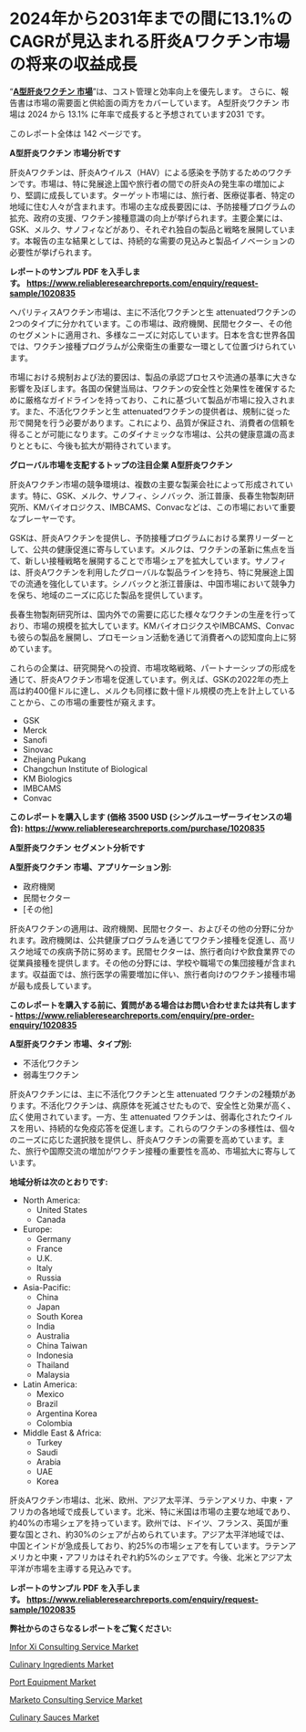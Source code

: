 <p><h1>2024年から2031年までの間に13.1%のCAGRが見込まれる肝炎Aワクチン市場の将来の収益成長</h1></p><p>&ldquo;<strong><a href="https://www.reliableresearchreports.com/hepatitis-a-vaccine-r1020835?utm_campaign=107&utm_medium=9&utm_source=Github&utm_content=ia&utm_term=28112024&utm_id=hepatitis-a-vaccine">A型肝炎ワクチン 市場</a></strong>&rdquo;は、コスト管理と効率向上を優先します。 さらに、報告書は市場の需要面と供給面の両方をカバーしています。 A型肝炎ワクチン 市場は 2024 から 13.1% に年率で成長すると予想されています2031 です。</p>
<p>このレポート全体は 142 ページです。</p>
<p><strong>A型肝炎ワクチン 市場分析です</strong></p>
<p><p>肝炎Aワクチンは、肝炎Aウイルス（HAV）による感染を予防するためのワクチンです。市場は、特に発展途上国や旅行者の間での肝炎Aの発生率の増加により、堅調に成長しています。ターゲット市場には、旅行者、医療従事者、特定の地域に住む人々が含まれます。市場の主な成長要因には、予防接種プログラムの拡充、政府の支援、ワクチン接種意識の向上が挙げられます。主要企業には、GSK、メルク、サノフィなどがあり、それぞれ独自の製品と戦略を展開しています。本報告の主な結果としては、持続的な需要の見込みと製品イノベーションの必要性が挙げられます。</p></p>
<p><strong>レポートのサンプル PDF を入手します。&nbsp;<a href="https://www.reliableresearchreports.com/enquiry/request-sample/1020835?utm_campaign=107&utm_medium=9&utm_source=Github&utm_content=ia&utm_term=28112024&utm_id=hepatitis-a-vaccine">https://www.reliableresearchreports.com/enquiry/request-sample/1020835</a></strong></p>
<p><p>ヘパリティスAワクチン市場は、主に不活化ワクチンと生 attenuatedワクチンの2つのタイプに分かれています。この市場は、政府機関、民間セクター、その他のセグメントに適用され、多様なニーズに対応しています。日本を含む世界各国では、ワクチン接種プログラムが公衆衛生の重要な一環として位置づけられています。</p><p>市場における規制および法的要因は、製品の承認プロセスや流通の基準に大きな影響を及ぼします。各国の保健当局は、ワクチンの安全性と効果性を確保するために厳格なガイドラインを持っており、これに基づいて製品が市場に投入されます。また、不活化ワクチンと生 attenuatedワクチンの提供者は、規制に従った形で開発を行う必要があります。これにより、品質が保証され、消費者の信頼を得ることが可能になります。このダイナミックな市場は、公共の健康意識の高まりとともに、今後も拡大が期待されています。</p></p>
<p><strong>グローバル市場を支配するトップの注目企業 A型肝炎ワクチン</strong></p>
<p><p>肝炎Aワクチン市場の競争環境は、複数の主要な製薬会社によって形成されています。特に、GSK、メルク、サノフィ、シノバック、浙江普康、長春生物製剤研究所、KMバイオロジクス、IMBCAMS、Convacなどは、この市場において重要なプレーヤーです。</p><p>GSKは、肝炎Aワクチンを提供し、予防接種プログラムにおける業界リーダーとして、公共の健康促進に寄与しています。メルクは、ワクチンの革新に焦点を当て、新しい接種戦略を展開することで市場シェアを拡大しています。サノフィは、肝炎Aワクチンを利用したグローバルな製品ラインを持ち、特に発展途上国での流通を強化しています。シノバックと浙江普康は、中国市場において競争力を保ち、地域のニーズに応じた製品を提供しています。</p><p>長春生物製剤研究所は、国内外での需要に応じた様々なワクチンの生産を行っており、市場の規模を拡大しています。KMバイオロジクスやIMBCAMS、Convacも彼らの製品を展開し、プロモーション活動を通じて消費者への認知度向上に努めています。</p><p>これらの企業は、研究開発への投資、市場攻略戦略、パートナーシップの形成を通じて、肝炎Aワクチン市場を促進しています。例えば、GSKの2022年の売上高は約400億ドルに達し、メルクも同様に数十億ドル規模の売上を計上していることから、この市場の重要性が窺えます。</p></p>
<p><ul><li>GSK</li><li>Merck</li><li>Sanofi</li><li>Sinovac</li><li>Zhejiang Pukang</li><li>Changchun Institute of Biological</li><li>KM Biologics</li><li>IMBCAMS</li><li>Convac</li></ul></p>
<p><strong>このレポートを購入します (価格 3500 USD (シングルユーザーライセンスの場合):&nbsp;<a href="https://www.reliableresearchreports.com/purchase/1020835?utm_campaign=107&utm_medium=9&utm_source=Github&utm_content=ia&utm_term=28112024&utm_id=hepatitis-a-vaccine">https://www.reliableresearchreports.com/purchase/1020835</a></strong></p>
<p><strong>A型肝炎ワクチン セグメント分析です</strong></p>
<p><strong>A型肝炎ワクチン 市場、アプリケーション別:</strong></p>
<p><ul><li>政府機関</li><li>民間セクター</li><li>[その他]</li></ul></p>
<p><p>肝炎Aワクチンの適用は、政府機関、民間セクター、およびその他の分野に分かれます。政府機関は、公共健康プログラムを通じてワクチン接種を促進し、高リスク地域での疾病予防に努めます。民間セクターは、旅行者向けや飲食業界での従業員接種を提供します。その他の分野には、学校や職場での集団接種が含まれます。収益面では、旅行医学の需要増加に伴い、旅行者向けのワクチン接種市場が最も成長しています。</p></p>
<p><strong>このレポートを購入する前に、質問がある場合はお問い合わせまたは共有します - <a href="https://www.reliableresearchreports.com/enquiry/pre-order-enquiry/1020835?utm_campaign=107&utm_medium=9&utm_source=Github&utm_content=ia&utm_term=28112024&utm_id=hepatitis-a-vaccine">https://www.reliableresearchreports.com/enquiry/pre-order-enquiry/1020835</a></strong></p>
<p><strong>A型肝炎ワクチン 市場、タイプ別:</strong></p>
<p><ul><li>不活化ワクチン</li><li>弱毒生ワクチン</li></ul></p>
<p><p>肝炎Aワクチンには、主に不活化ワクチンと生 attenuated ワクチンの2種類があります。不活化ワクチンは、病原体を死滅させたもので、安全性と効果が高く、広く使用されています。一方、生 attenuated ワクチンは、弱毒化されたウイルスを用い、持続的な免疫応答を促進します。これらのワクチンの多様性は、個々のニーズに応じた選択肢を提供し、肝炎Aワクチンの需要を高めています。また、旅行や国際交流の増加がワクチン接種の重要性を高め、市場拡大に寄与しています。</p></p>
<p><strong>地域分析は次のとおりです:</strong></p>
<p><ul>
    <li>
        North America:
        <ul>
            <li>United States</li>
            <li>Canada</li>
        </ul>
    </li>
    <li>
        Europe:
        <ul>
            <li>Germany</li>
            <li>France</li>
            <li>U.K.</li>
            <li>Italy</li>
            <li>Russia</li>
        </ul>
    </li>
    <li>
        Asia-Pacific:
        <ul>
            <li>China</li>
            <li>Japan</li>
            <li>South Korea</li>
            <li>India</li>
            <li>Australia</li>
            <li>China Taiwan</li>
            <li>Indonesia</li>
            <li>Thailand</li>
            <li>Malaysia</li>
        </ul>
    </li>
    <li>
        Latin America:
        <ul>
            <li>Mexico</li>
            <li>Brazil</li>
            <li>Argentina Korea</li>
            <li>Colombia</li>
        </ul>
    </li>
    <li>
        Middle East & Africa:
        <ul>
            <li>Turkey</li>
            <li>Saudi</li>
            <li>Arabia</li>
            <li>UAE</li>
            <li>Korea</li>
        </ul>
    </li>
    </ul></p>
<p><p>肝炎Aワクチン市場は、北米、欧州、アジア太平洋、ラテンアメリカ、中東・アフリカの各地域で成長しています。北米、特に米国は市場の主要な地域であり、約40%の市場シェアを持っています。欧州では、ドイツ、フランス、英国が重要な国とされ、約30%のシェアが占められています。アジア太平洋地域では、中国とインドが急成長しており、約25%の市場シェアを有しています。ラテンアメリカと中東・アフリカはそれぞれ約5%のシェアです。今後、北米とアジア太平洋が市場を主導する見込みです。</p></p>
<p><strong>レポートのサンプル PDF を入手します。&nbsp;<a href="https://www.reliableresearchreports.com/enquiry/request-sample/1020835?utm_campaign=107&utm_medium=9&utm_source=Github&utm_content=ia&utm_term=28112024&utm_id=hepatitis-a-vaccine">https://www.reliableresearchreports.com/enquiry/request-sample/1020835</a></strong></p>
<p><strong>弊社からのさらなるレポートをご覧ください:</strong></p>
<p><p><a href="https://issuu.com/reportprime-2/docs/infor-xi-consulting-service-market-_d95a59a6bc9cb7?utm_campaign=107&utm_medium=9&utm_source=Github&utm_content=ia&utm_term=28112024&utm_id=hepatitis-a-vaccine">Infor Xi Consulting Service Market</a></p><p><a href="https://www.linkedin.com/pulse/culinary-ingredients-market-research-report-forecast-growth-dzpqc?utm_campaign=107&utm_medium=9&utm_source=Github&utm_content=ia&utm_term=28112024&utm_id=hepatitis-a-vaccine">Culinary Ingredients Market</a></p><p><a href="https://github.com/luckyshygirl/Market-Research-Report-List-6/blob/main/port-equipment-market.md?utm_campaign=107&utm_medium=9&utm_source=Github&utm_content=ia&utm_term=28112024&utm_id=hepatitis-a-vaccine">Port Equipment Market</a></p><p><a href="https://issuu.com/reportprime-2/docs/marketo-consulting-service-market-s_6677fe4e97bc97?utm_campaign=107&utm_medium=9&utm_source=Github&utm_content=ia&utm_term=28112024&utm_id=hepatitis-a-vaccine">Marketo Consulting Service Market</a></p><p><a href="https://www.linkedin.com/pulse/future-innovation-global-culinary-sauces-market-growth-opportunities-iusvc?utm_campaign=107&utm_medium=9&utm_source=Github&utm_content=ia&utm_term=28112024&utm_id=hepatitis-a-vaccine">Culinary Sauces Market</a></p></p>